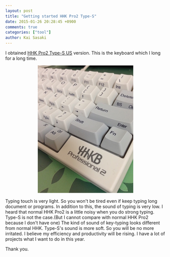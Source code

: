 ```yaml
---
layout: post
title: "Getting started HHK Pro2 Type-S"
date: 2015-01-26 20:28:45 +0900
comments: true
categories: ["tool"]
author: Kai Sasaki
---
```


I obtained [HHK Pro2 Type-S US](http://www.pfu.fujitsu.com/hhkeyboard/type-s/) version. This is the keyboard which I long for a long time.

<div style="text-align:center">
<img src="/images/posts/2015-01-27-hhk-pro2/hhk_pro2.JPG" />
</div>

<!-- more -->

Typing touch is very light. So you won't be tired even if keep typing long document or programs.
In addition to this, the sound of typing is very low. I heard that normal HHK Pro2 is a little noisy
when you do strong typing. Type-S is not the case.(But I cannot compare with normal HHK Pro2 because I don't have one)
The kind of sound of key-typing looks different from normal HHK. Type-S's sound is more soft. So you will be no more
irritated. I believe my efficiency and productivity will be rising. I have a lot of projects what I want to do in this year.

Thank you.

